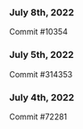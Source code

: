 ### July 8th, 2022

Commit #10354

### July 5th, 2022

Commit #314353


### July 4th, 2022

Commit #72281
